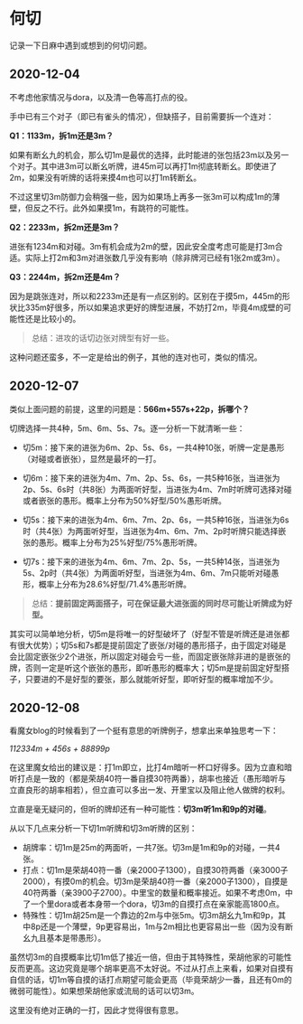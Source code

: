 # 何切

记录一下日麻中遇到或想到的何切问题。

## 2020-12-04

不考虑他家情况与dora，以及清一色等高打点的役。

手中已有三个对子（即已有雀头的情况），但缺搭子，目前需要拆一个连对：

**Q1：1133m，拆1m还是3m？**

如果有断幺九的机会，那么切1m是最优的选择，此时能进的张包括23m以及另一个对子。其中进3m可以断幺听牌，进45m可以再打1m彻底转断幺。即使进了2m，如果没有听牌的话将来摸4m也可以打1m转断幺。

不过这里切3m防御力会稍强一些，因为如果场上再多一张3m可以构成1m的薄壁，但反之不行。此外如果摸1m，有跳符的可能性。

**Q2：2233m，拆2m还是3m？**

进张有1234m和对碰。3m有机会成为2m的壁，因此安全度考虑可能是打3m合适。实际上打2m和3m对进张数几乎没有影响（除非牌河已经有1张2m或3m）。

**Q3：2244m，拆2m还是4m？**

因为是跳张连对，所以和2233m还是有一点区别的。区别在于摸5m，445m的形状比335m好很多，所以如果追求更好的牌型进展，不妨打2m，毕竟4m成壁的可能性还是比较小的。

> 总结：进攻的话切边张对牌型有好一些。

这种问题还蛮多，不一定是给出的例子，其他的连对也可，类似的情况。

## 2020-12-07

类似上面问题的前提，这里的问题是：**566m+557s+22p，拆哪个？**

切牌选择一共4种，5m、6m、5s、7s。逐一分析一下就清晰一些：

* 切5m：接下来的进张为6m、2p、5s、6s，一共4种10张，听牌一定是愚形（对碰或者嵌张），显然是最坏的一打。

* 切6m：接下来的进张为4m、7m、2p、5s、6s，一共5种16张，当进张为2p、5s、6s时（共8张）为两面听好型，当进张为4m、7m时听牌可选择对碰或者嵌张的愚形。概率上分布为50%好型/50%愚形听牌。

* 切5s：接下来的进张为4m、6m、7m、2p、6s，一共5种16张，当进张为6s时（共4张）为两面听好型，当进张为4m、6m、7m、2p时听牌只能选择嵌张的愚形。概率上分布为25%好型/75%愚形听牌。

* 切7s：接下来的进张为4m、6m、7m、2p、5s，一共5种14张，当进张为5s、2p时（共4张）为两面听好型，当进张为4m、6m、7m只能听对碰愚形，概率上分布为28.6%好型/71.4%愚形听牌。

> 总结：**提前固定两面搭子，可在保证最大进张面的同时尽可能让听牌成为好型。**

其实可以简单地分析，切5m是将唯一的好型破坏了（好型不管是听牌还是进张都有很大优势）；切5s和7s都是提前固定了嵌张/对碰的愚形搭子，由于固定对碰是会比固定嵌张少2个进张，所以固定对碰会亏一些，而固定嵌张除非进的是嵌张的牌，否则一定是听这个嵌张的愚形，即听愚形的概率大；切5m是提前固定好型搭子，只要进的不是好型的要张，那么就能听好型，即听好型的概率增加不少。

## 2020-12-08

看魔女blog的时候看到了一个挺有意思的听牌例子，想拿出来单独思考一下：

*112334m + 456s + 88899p*

在这里魔女给出的建议是：打1m即立，比打4m暗听一杯口好得多。因为立直和暗听打点是一致的（都是荣胡40符一番自摸30符两番），胡率也接近（愚形暗听与立直良形的胡率相若），但立直可以多出一发、开里宝以及阻止他人做牌的权利。

立直是毫无疑问的，但听的牌却还有一种可能性：**切3m听1m和9p的对碰**。

从以下几点来分析一下切1m听牌和切3m听牌的区别：

* 胡牌率：切1m是25m的两面听，一共7张。切3m是1m和9p的对碰，一共4张。
* 打点：切1m是荣胡40符一番（亲2000子1300），自摸30符两番（亲3000子2000），有摸0m的机会。切3m是荣胡40符一番（亲2000子1300），自摸是40符两番（亲3900子2700）。中里宝的数量和概率接近。如果不考虑0m，中了一个里dora或者本身带一个dora，切3m的自摸打点在亲家能高1800点。
* 特殊性：切1m胡25m是一个靠边的2m与中张5m。切3m胡幺九1m和9p，其中8p还是一个薄壁，9p更容易出，1m与2m相比也更容易出一些（因为没有断幺九且基本是带愚形）。

虽然切3m的自摸概率比切1m低了接近一倍，但由于其特殊性，荣胡他家的可能性反而更高。这边究竟是哪个胡率更高不太好说。不过从打点上来看，如果对自摸有自信的话，切1m等自摸的话打点期望可能会更高（毕竟荣胡少一番，且还有0m的微弱可能性）。如果想荣胡他家或流局的话可以切3m。

这里没有绝对正确的一打，因此才觉得很有意思。
